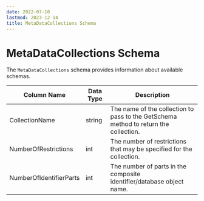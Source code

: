 ```yaml
---
date: 2022-07-10
lastmod: 2023-12-14
title: MetaDataCollections Schema
---
```


# MetaDataCollections Schema

The `MetaDataCollections` schema provides information about available schemas.

Column Name | Data Type | Description
--- | --- | ---
CollectionName | string | The name of the collection to pass to the GetSchema method to return the collection.
NumberOfRestrictions | int | The number of restrictions that may be specified for the collection.
NumberOfIdentifierParts | int | The number of parts in the composite identifier/database object name.


